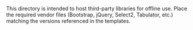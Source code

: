 This directory is intended to host third-party libraries for offline use.
Place the required vendor files (Bootstrap, jQuery, Select2, Tabulator, etc.)
matching the versions referenced in the templates.
